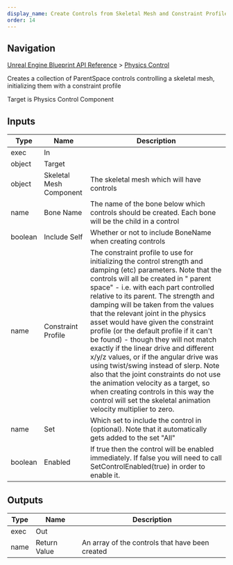 ```yaml
---
display_name: Create Controls from Skeletal Mesh and Constraint Profile Below
order: 14
---
```

## Navigation

[Unreal Engine Blueprint API Reference](https://dev.epicgames.com/documentation/en-us/unreal-engine/BlueprintAPI) > [Physics Control](https://dev.epicgames.com/documentation/en-us/unreal-engine/BlueprintAPI/PhysicsControl)

Creates a collection of ParentSpace controls controlling a skeletal mesh, initializing
them with a constraint profile

Target is Physics Control Component

## Inputs

| Type | Name | Description |
| --- | --- | --- |
| exec | In |  |
| object | Target |  |
| object | Skeletal Mesh Component | The skeletal mesh which will have controls |
| name | Bone Name | The name of the bone below which controls should be created. Each bone will be the child in a control |
| boolean | Include Self | Whether or not to include BoneName when creating controls |
| name | Constraint Profile | The constraint profile to use for initializing the control strength and damping (etc) parameters. Note that the controls will all be created in " parent space" - i.e. with each part controlled relative to its parent. The strength and damping will be taken from the values that the relevant joint in the physics asset would have given the constraint profile (or the default profile if it can't be found) - though they will not match exactly if the linear drive and different x/y/z values, or if the angular drive was using twist/swing instead of slerp. Note also that the joint constraints do not use the animation velocity as a target, so when creating controls in this way the control will set the skeletal animation velocity multiplier to zero. |
| name | Set | Which set to include the control in (optional). Note that it automatically gets added to the set "All" |
| boolean | Enabled | If true then the control will be enabled immediately. If false you will need to call SetControlEnabled(true) in order to enable it. |

## Outputs

| Type | Name | Description |
| --- | --- | --- |
| exec | Out |  |
| name | Return Value | An array of the controls that have been created |
